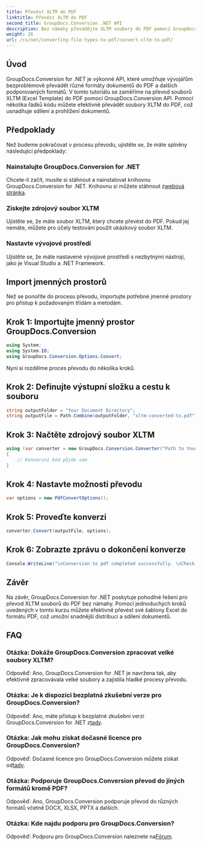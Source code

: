 ```yaml
---
title: Převést XLTM do PDF
linktitle: Převést XLTM do PDF
second_title: GroupDocs.Conversion .NET API
description: Bez námahy převádějte XLTM soubory do PDF pomocí GroupDocs.Conversion for .NET. Zefektivněte proces převodu dokumentů.
weight: 26
url: /cs/net/converting-file-types-to-pdf/convert-xltm-to-pdf/
---
```

## Úvod
GroupDocs.Conversion for .NET je výkonné API, které umožňuje vývojářům bezproblémově převádět různé formáty dokumentů do PDF a dalších podporovaných formátů. V tomto tutoriálu se zaměříme na převod souborů XLTM (Excel Template) do PDF pomocí GroupDocs.Conversion API. Pomocí několika řádků kódu můžete efektivně převádět soubory XLTM do PDF, což usnadňuje sdílení a prohlížení dokumentů.
## Předpoklady
Než budeme pokračovat v procesu převodu, ujistěte se, že máte splněny následující předpoklady:
### Nainstalujte GroupDocs.Conversion for .NET
 Chcete-li začít, musíte si stáhnout a nainstalovat knihovnu GroupDocs.Conversion for .NET. Knihovnu si můžete stáhnout z[webová stránka](https://releases.groupdocs.com/conversion/net/).
### Získejte zdrojový soubor XLTM
Ujistěte se, že máte soubor XLTM, který chcete převést do PDF. Pokud jej nemáte, můžete pro účely testování použít ukázkový soubor XLTM.
### Nastavte vývojové prostředí
Ujistěte se, že máte nastavené vývojové prostředí s nezbytnými nástroji, jako je Visual Studio a .NET Framework.

## Import jmenných prostorů
Než se ponoříte do procesu převodu, importujte potřebné jmenné prostory pro přístup k požadovaným třídám a metodám.
## Krok 1: Importujte jmenný prostor GroupDocs.Conversion
```csharp
using System;
using System.IO;
using GroupDocs.Conversion.Options.Convert;
```

Nyní si rozdělme proces převodu do několika kroků.
## Krok 2: Definujte výstupní složku a cestu k souboru
```csharp
string outputFolder = "Your Document Directory";
string outputFile = Path.Combine(outputFolder, "xltm-converted-to.pdf");
```
## Krok 3: Načtěte zdrojový soubor XLTM
```csharp
using (var converter = new GroupDocs.Conversion.Converter("Path to Your XLTM File"))
{
    // Konverzní kód půjde sem
}
```
## Krok 4: Nastavte možnosti převodu
```csharp
var options = new PdfConvertOptions();
```
## Krok 5: Proveďte konverzi
```csharp
converter.Convert(outputFile, options);
```
## Krok 6: Zobrazte zprávu o dokončení konverze
```csharp
Console.WriteLine("\nConversion to pdf completed successfully. \nCheck output in {0}", outputFolder);
```

## Závěr
Na závěr, GroupDocs.Conversion for .NET poskytuje pohodlné řešení pro převod XLTM souborů do PDF bez námahy. Pomocí jednoduchých kroků uvedených v tomto kurzu můžete efektivně převést své šablony Excel do formátu PDF, což umožní snadnější distribuci a sdílení dokumentů.
## FAQ
### Otázka: Dokáže GroupDocs.Conversion zpracovat velké soubory XLTM?
Odpověď: Ano, GroupDocs.Conversion for .NET je navržena tak, aby efektivně zpracovávala velké soubory a zajistila hladké procesy převodu.
### Otázka: Je k dispozici bezplatná zkušební verze pro GroupDocs.Conversion?
 Odpověď: Ano, máte přístup k bezplatné zkušební verzi GroupDocs.Conversion for .NET z[tady](https://releases.groupdocs.com/).
### Otázka: Jak mohu získat dočasné licence pro GroupDocs.Conversion?
 Odpověď: Dočasné licence pro GroupDocs.Conversion můžete získat od[tady](https://purchase.groupdocs.com/temporary-license/).
### Otázka: Podporuje GroupDocs.Conversion převod do jiných formátů kromě PDF?
Odpověď: Ano, GroupDocs.Conversion podporuje převod do různých formátů včetně DOCX, XLSX, PPTX a dalších.
### Otázka: Kde najdu podporu pro GroupDocs.Conversion?
 Odpověď: Podporu pro GroupDocs.Conversion naleznete na[Fórum](https://forum.groupdocs.com/c/conversion/11).